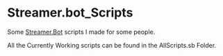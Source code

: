 # Streamer.bot_Scripts

Some [Streamer.Bot](https://streamer.bot/) scripts I made for some people.

All the Currently Working scripts can be found in the AllScripts.sb Folder.
